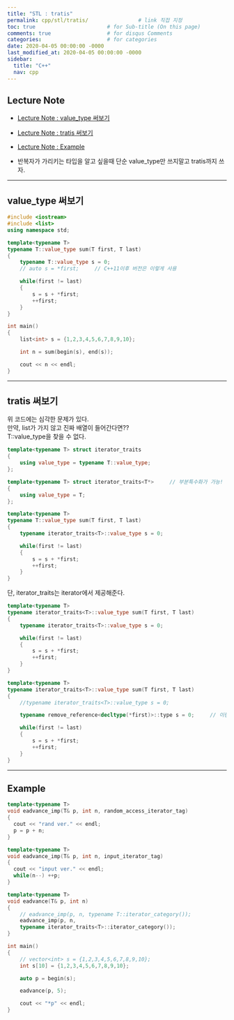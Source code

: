 ```yaml
---
title: "STL : tratis"
permalink: cpp/stl/tratis/                # link 직접 지정
toc: true                       # for Sub-title (On this page)
comments: true                  # for disqus Comments
categories:                     # for categories
date: 2020-04-05 00:00:00 -0000
last_modified_at: 2020-04-05 00:00:00 -0000
sidebar:
  title: "C++"
  nav: cpp
---
```


## Lecture Note

* [Lecture Note : value_type 써보기](https://ideone.com/1vvi2K)
* [Lecture Note : tratis 써보기](https://ideone.com/VyRHbq)
* [Lecture Note : Example](https://ideone.com/uphwLB)

* 반복자가 가리키는 타입을 알고 싶을때 단순 value_type만 쓰지말고 tratis까지 쓰자.

---

## value_type 써보기

```cpp
#include <iostream>
#include <list>
using namespace std;

template<typename T>
typename T::value_type sum(T first, T last)
{
    typename T::value_type s = 0;
    // auto s = *first;     // C++11이후 버전은 이렇게 사용

    while(first != last)
    {
        s = s + *first;
        ++first;
    }
}

int main()
{
    list<int> s = {1,2,3,4,5,6,7,8,9,10};

    int n = sum(begin(s), end(s));

    cout << n << endl;
}
```

---

## tratis 써보기

위 코드에는 심각한 문제가 있다.<br>
만약, list가 가지 않고 진짜 배열이 들어간다면??<br>
T::value_type을 찾을 수 없다.

```cpp
template<typename T> struct iterator_traits
{
    using value_type = typename T::value_type;
};

template<typename T> struct iterator_traits<T*>     // 부분특수화가 가능!
{
    using value_type = T;
};

template<typename T>
typename T::value_type sum(T first, T last)
{
    typename iterator_traits<T>::value_type s = 0;

    while(first != last)
    {
        s = s + *first;
        ++first;
    }
}
```

단, iterator_traits는 iterator에서 제공해준다.

```cpp
template<typename T>
typename iterator_traits<T>::value_type sum(T first, T last)
{
    typename iterator_traits<T>::value_type s = 0;

    while(first != last)
    {
        s = s + *first;
        ++first;
    }
}
```

```cpp
template<typename T>
typename iterator_traits<T>::value_type sum(T first, T last)
{
    //typename iterator_traits<T>::value_type s = 0;

    typename remove_reference<decltype(*first)>::type s = 0;     // 이런식으로 처리 가능

    while(first != last)
    {
        s = s + *first;
        ++first;
    }
}
```

---

## Example

```cpp
template<typename T>
void eadvance_imp(T& p, int n, random_access_iterator_tag)
{
  cout << "rand ver." << endl;
  p = p + n;
}

template<typename T>
void eadvance_imp(T& p, int n, input_iterator_tag)
{
  cout << "input ver." << endl;
  while(n--) ++p;
}

template<typename T>
void eadvance(T& p, int n)
{
    // eadvance_imp(p, n, typename T::iterator_category());
    eadvance_imp(p, n, 
    typename iterator_traits<T>::iterator_category());
}

int main()
{
    // vector<int> s = {1,2,3,4,5,6,7,8,9,10};
    int s[10] = {1,2,3,4,5,6,7,8,9,10};

    auto p = begin(s);

    eadvance(p, 5);

    cout << "*p" << endl;
}
```
